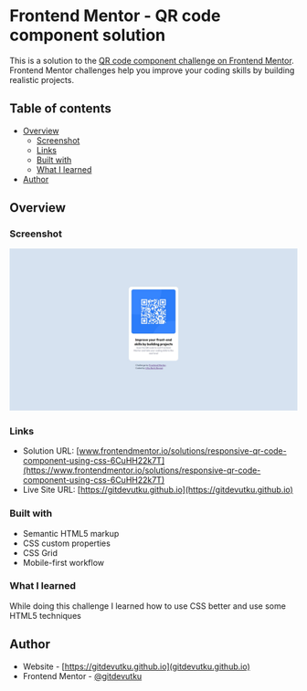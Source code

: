 # Frontend Mentor - QR code component solution

This is a solution to the [QR code component challenge on Frontend Mentor](https://www.frontendmentor.io/challenges/qr-code-component-iux_sIO_H). Frontend Mentor challenges help you improve your coding skills by building realistic projects. 

## Table of contents

- [Overview](#overview)
  - [Screenshot](#screenshot)
  - [Links](#links)
  - [Built with](#built-with)
  - [What I learned](#what-i-learned)
- [Author](#author)


## Overview

### Screenshot

![](/screenshot.jpg)

### Links

- Solution URL: [www.frontendmentor.io/solutions/responsive-qr-code-component-using-css-6CuHH22k7T](https://www.frontendmentor.io/solutions/responsive-qr-code-component-using-css-6CuHH22k7T)
- Live Site URL: [https://gitdevutku.github.io](https://gitdevutku.github.io)

### Built with

- Semantic HTML5 markup
- CSS custom properties
- CSS Grid
- Mobile-first workflow

### What I learned
While doing this challenge I learned how to use CSS better and use some HTML5 techniques
## Author

- Website - [https://gitdevutku.github.io](gitdevutku.github.io)
- Frontend Mentor - [@gitdevutku](https://www.frontendmentor.io/profile/gitdevutku)


